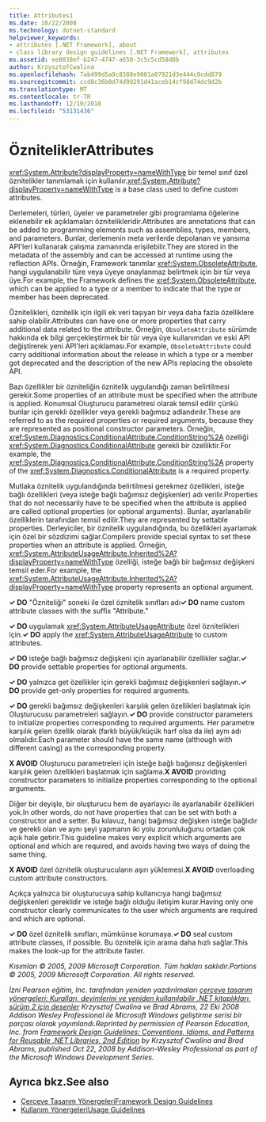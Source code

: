 ```yaml
---
title: Attributes1
ms.date: 10/22/2008
ms.technology: dotnet-standard
helpviewer_keywords:
- attributes [.NET Framework], about
- class library design guidelines [.NET Framework], attributes
ms.assetid: ee0038ef-b247-4747-a650-3c5c5cd58d8b
author: KrzysztofCwalina
ms.openlocfilehash: 7ab499d5a9c8388e9081a07921d3e444c0cdd879
ms.sourcegitcommit: ccd8c36b0d74d99291d41aceb14cf98d74dc9d2b
ms.translationtype: MT
ms.contentlocale: tr-TR
ms.lasthandoff: 12/10/2018
ms.locfileid: "53131436"
---
```

# <a name="attributes"></a><span data-ttu-id="16db4-102">Öznitelikler</span><span class="sxs-lookup"><span data-stu-id="16db4-102">Attributes</span></span>
<span data-ttu-id="16db4-103"><xref:System.Attribute?displayProperty=nameWithType> bir temel sınıf özel öznitelikler tanımlamak için kullanılır.</span><span class="sxs-lookup"><span data-stu-id="16db4-103"><xref:System.Attribute?displayProperty=nameWithType> is a base class used to define custom attributes.</span></span>  
  
 <span data-ttu-id="16db4-104">Derlemeleri, türleri, üyeler ve parametreler gibi programlama öğelerine eklenebilir ek açıklamaları öznitelikleridir.</span><span class="sxs-lookup"><span data-stu-id="16db4-104">Attributes are annotations that can be added to programming elements such as assemblies, types, members, and parameters.</span></span> <span data-ttu-id="16db4-105">Bunlar, derlemenin meta verilerde depolanan ve yansıma API'leri kullanarak çalışma zamanında erişilebilir.</span><span class="sxs-lookup"><span data-stu-id="16db4-105">They are stored in the metadata of the assembly and can be accessed at runtime using the reflection APIs.</span></span> <span data-ttu-id="16db4-106">Örneğin, Framework tanımlar <xref:System.ObsoleteAttribute>, hangi uygulanabilir türe veya üyeye onaylanmaz belirtmek için bir tür veya üye.</span><span class="sxs-lookup"><span data-stu-id="16db4-106">For example, the Framework defines the <xref:System.ObsoleteAttribute>, which can be applied to a type or a member to indicate that the type or member has been deprecated.</span></span>  
  
 <span data-ttu-id="16db4-107">Öznitelikleri, öznitelik için ilgili ek veri taşıyan bir veya daha fazla özelliklere sahip olabilir.</span><span class="sxs-lookup"><span data-stu-id="16db4-107">Attributes can have one or more properties that carry additional data related to the attribute.</span></span> <span data-ttu-id="16db4-108">Örneğin, `ObsoleteAttribute` sürümde hakkında ek bilgi gerçekleştirmek bir tür veya üye kullanımdan ve eski API değiştirerek yeni API'leri açıklaması.</span><span class="sxs-lookup"><span data-stu-id="16db4-108">For example, `ObsoleteAttribute` could carry additional information about the release in which a type or a member got deprecated and the description of the new APIs replacing the obsolete API.</span></span>  
  
 <span data-ttu-id="16db4-109">Bazı özellikler bir özniteliğin öznitelik uygulandığı zaman belirtilmesi gerekir.</span><span class="sxs-lookup"><span data-stu-id="16db4-109">Some properties of an attribute must be specified when the attribute is applied.</span></span> <span data-ttu-id="16db4-110">Konumsal Oluşturucu parametresi olarak temsil edilir çünkü bunlar için gerekli özellikler veya gerekli bağımsız adlandırılır.</span><span class="sxs-lookup"><span data-stu-id="16db4-110">These are referred to as the required properties or required arguments, because they are represented as positional constructor parameters.</span></span> <span data-ttu-id="16db4-111">Örneğin, <xref:System.Diagnostics.ConditionalAttribute.ConditionString%2A> özelliği <xref:System.Diagnostics.ConditionalAttribute> gerekli bir özelliktir.</span><span class="sxs-lookup"><span data-stu-id="16db4-111">For example, the <xref:System.Diagnostics.ConditionalAttribute.ConditionString%2A> property of the <xref:System.Diagnostics.ConditionalAttribute> is a required property.</span></span>  
  
 <span data-ttu-id="16db4-112">Mutlaka öznitelik uygulandığında belirtilmesi gerekmez özellikleri, isteğe bağlı özellikleri (veya isteğe bağlı bağımsız değişkenler) adı verilir.</span><span class="sxs-lookup"><span data-stu-id="16db4-112">Properties that do not necessarily have to be specified when the attribute is applied are called optional properties (or optional arguments).</span></span> <span data-ttu-id="16db4-113">Bunlar, ayarlanabilir özelliklerin tarafından temsil edilir.</span><span class="sxs-lookup"><span data-stu-id="16db4-113">They are represented by settable properties.</span></span> <span data-ttu-id="16db4-114">Derleyiciler, bir öznitelik uygulandığında, bu özellikleri ayarlamak için özel bir sözdizimi sağlar.</span><span class="sxs-lookup"><span data-stu-id="16db4-114">Compilers provide special syntax to set these properties when an attribute is applied.</span></span> <span data-ttu-id="16db4-115">Örneğin, <xref:System.AttributeUsageAttribute.Inherited%2A?displayProperty=nameWithType> özelliği, isteğe bağlı bir bağımsız değişkeni temsil eder.</span><span class="sxs-lookup"><span data-stu-id="16db4-115">For example, the <xref:System.AttributeUsageAttribute.Inherited%2A?displayProperty=nameWithType> property represents an optional argument.</span></span>  
  
 <span data-ttu-id="16db4-116">**✓ DO** "Özniteliği" soneki ile özel öznitelik sınıfları adı</span><span class="sxs-lookup"><span data-stu-id="16db4-116">**✓ DO** name custom attribute classes with the suffix "Attribute."</span></span>  
  
 <span data-ttu-id="16db4-117">**✓ DO** uygulamak <xref:System.AttributeUsageAttribute> özel öznitelikleri için.</span><span class="sxs-lookup"><span data-stu-id="16db4-117">**✓ DO** apply the <xref:System.AttributeUsageAttribute> to custom attributes.</span></span>  
  
 <span data-ttu-id="16db4-118">**✓ DO** isteğe bağlı bağımsız değişkeni için ayarlanabilir özellikler sağlar.</span><span class="sxs-lookup"><span data-stu-id="16db4-118">**✓ DO** provide settable properties for optional arguments.</span></span>  
  
 <span data-ttu-id="16db4-119">**✓ DO** yalnızca get özellikler için gerekli bağımsız değişkenleri sağlayın.</span><span class="sxs-lookup"><span data-stu-id="16db4-119">**✓ DO** provide get-only properties for required arguments.</span></span>  
  
 <span data-ttu-id="16db4-120">**✓ DO** gerekli bağımsız değişkenleri karşılık gelen özellikleri başlatmak için Oluşturucusu parametreleri sağlayın.</span><span class="sxs-lookup"><span data-stu-id="16db4-120">**✓ DO** provide constructor parameters to initialize properties corresponding to required arguments.</span></span> <span data-ttu-id="16db4-121">Her parametre karşılık gelen özellik olarak (farklı büyük/küçük harf olsa da ile) aynı adı olmalıdır.</span><span class="sxs-lookup"><span data-stu-id="16db4-121">Each parameter should have the same name (although with different casing) as the corresponding property.</span></span>  
  
 <span data-ttu-id="16db4-122">**X AVOID** Oluşturucu parametreleri için isteğe bağlı bağımsız değişkenleri karşılık gelen özellikleri başlatmak için sağlama.</span><span class="sxs-lookup"><span data-stu-id="16db4-122">**X AVOID** providing constructor parameters to initialize properties corresponding to the optional arguments.</span></span>  
  
 <span data-ttu-id="16db4-123">Diğer bir deyişle, bir oluşturucu hem de ayarlayıcı ile ayarlanabilir özellikleri yok.</span><span class="sxs-lookup"><span data-stu-id="16db4-123">In other words, do not have properties that can be set with both a constructor and a setter.</span></span> <span data-ttu-id="16db4-124">Bu kılavuz, hangi bağımsız değişken isteğe bağlıdır ve gerekli olan ve aynı şeyi yapmanın iki yolu zorunluluğunu ortadan çok açık hale getirir.</span><span class="sxs-lookup"><span data-stu-id="16db4-124">This guideline makes very explicit which arguments are optional and which are required, and avoids having two ways of doing the same thing.</span></span>  
  
 <span data-ttu-id="16db4-125">**X AVOID** özel öznitelik oluşturucuların aşırı yüklemesi.</span><span class="sxs-lookup"><span data-stu-id="16db4-125">**X AVOID** overloading custom attribute constructors.</span></span>  
  
 <span data-ttu-id="16db4-126">Açıkça yalnızca bir oluşturucuya sahip kullanıcıya hangi bağımsız değişkenleri gereklidir ve isteğe bağlı olduğu iletişim kurar.</span><span class="sxs-lookup"><span data-stu-id="16db4-126">Having only one constructor clearly communicates to the user which arguments are required and which are optional.</span></span>  
  
 <span data-ttu-id="16db4-127">**✓ DO** özel öznitelik sınıfları, mümkünse korumaya.</span><span class="sxs-lookup"><span data-stu-id="16db4-127">**✓ DO** seal custom attribute classes, if possible.</span></span> <span data-ttu-id="16db4-128">Bu öznitelik için arama daha hızlı sağlar.</span><span class="sxs-lookup"><span data-stu-id="16db4-128">This makes the look-up for the attribute faster.</span></span>  
  
 <span data-ttu-id="16db4-129">*Kısımları © 2005, 2009 Microsoft Corporation. Tüm hakları saklıdır.*</span><span class="sxs-lookup"><span data-stu-id="16db4-129">*Portions © 2005, 2009 Microsoft Corporation. All rights reserved.*</span></span>  
  
 <span data-ttu-id="16db4-130">*İzni Pearson eğitim, Inc. tarafından yeniden yazdırılmaları [çerçeve tasarım yönergeleri: Kuralları, deyimlerini ve yeniden kullanılabilir .NET kitaplıkları, sürüm 2 için desenler](https://www.informit.com/store/framework-design-guidelines-conventions-idioms-and-9780321545619) Krzysztof Cwalina ve Brad Abrams, 22 Eki 2008 Addison Wesley Professional ile Microsoft Windows geliştirme serisi bir parçası olarak yayımlandı.*</span><span class="sxs-lookup"><span data-stu-id="16db4-130">*Reprinted by permission of Pearson Education, Inc. from [Framework Design Guidelines: Conventions, Idioms, and Patterns for Reusable .NET Libraries, 2nd Edition](https://www.informit.com/store/framework-design-guidelines-conventions-idioms-and-9780321545619) by Krzysztof Cwalina and Brad Abrams, published Oct 22, 2008 by Addison-Wesley Professional as part of the Microsoft Windows Development Series.*</span></span>  
  
## <a name="see-also"></a><span data-ttu-id="16db4-131">Ayrıca bkz.</span><span class="sxs-lookup"><span data-stu-id="16db4-131">See also</span></span>

- [<span data-ttu-id="16db4-132">Çerçeve Tasarım Yönergeleri</span><span class="sxs-lookup"><span data-stu-id="16db4-132">Framework Design Guidelines</span></span>](../../../docs/standard/design-guidelines/index.md)  
- [<span data-ttu-id="16db4-133">Kullanım Yönergeleri</span><span class="sxs-lookup"><span data-stu-id="16db4-133">Usage Guidelines</span></span>](../../../docs/standard/design-guidelines/usage-guidelines.md)

